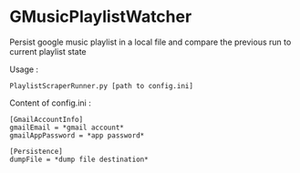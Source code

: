 # GMusicPlaylistWatcher
Persist google music playlist in a local file and compare the previous run to current playlist state

Usage :

    PlaylistScraperRunner.py [path to config.ini]

Content of config.ini :

    [GmailAccountInfo]
    gmailEmail = *gmail account*
    gmailAppPassword = *app password*
    
    [Persistence]
    dumpFile = *dump file destination*
